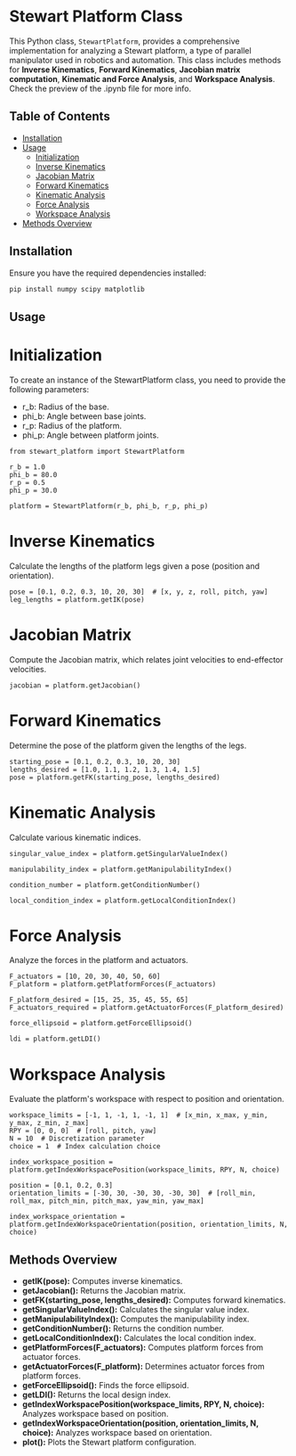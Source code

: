 # Stewart Platform Class

This Python class, `StewartPlatform`, provides a comprehensive implementation for analyzing a Stewart platform, a type of parallel manipulator used in robotics and automation. This class includes methods for **Inverse Kinematics**, **Forward Kinematics**, **Jacobian matrix computation**, **Kinematic and Force Analysis**, and **Workspace Analysis**. Check the preview of the .ipynb file for more info.

## Table of Contents

- [Installation](#installation)
- [Usage](#usage)
  - [Initialization](#initialization)
  - [Inverse Kinematics](#inverse-kinematics)
  - [Jacobian Matrix](#jacobian-matrix)
  - [Forward Kinematics](#forward-kinematics)
  - [Kinematic Analysis](#kinematic-analysis)
  - [Force Analysis](#force-analysis)
  - [Workspace Analysis](#workspace-analysis)
- [Methods Overview](#methods-overview)

## Installation

Ensure you have the required dependencies installed:

```bash
pip install numpy scipy matplotlib
```

## Usage

# Initialization
To create an instance of the StewartPlatform class, you need to provide the following parameters:
- r_b: Radius of the base.
- phi_b: Angle between base joints.
- r_p: Radius of the platform.
- phi_p: Angle between platform joints.
```
from stewart_platform import StewartPlatform

r_b = 1.0
phi_b = 80.0
r_p = 0.5
phi_p = 30.0

platform = StewartPlatform(r_b, phi_b, r_p, phi_p)
```

# Inverse Kinematics
Calculate the lengths of the platform legs given a pose (position and orientation).
```
pose = [0.1, 0.2, 0.3, 10, 20, 30]  # [x, y, z, roll, pitch, yaw]
leg_lengths = platform.getIK(pose)
```

# Jacobian Matrix
Compute the Jacobian matrix, which relates joint velocities to end-effector velocities.

```
jacobian = platform.getJacobian()
```

# Forward Kinematics
Determine the pose of the platform given the lengths of the legs.

```
starting_pose = [0.1, 0.2, 0.3, 10, 20, 30]
lengths_desired = [1.0, 1.1, 1.2, 1.3, 1.4, 1.5]
pose = platform.getFK(starting_pose, lengths_desired)

```
# Kinematic Analysis
Calculate various kinematic indices.

```
singular_value_index = platform.getSingularValueIndex()

manipulability_index = platform.getManipulabilityIndex()

condition_number = platform.getConditionNumber()

local_condition_index = platform.getLocalConditionIndex()
```

# Force Analysis
Analyze the forces in the platform and actuators.

```
F_actuators = [10, 20, 30, 40, 50, 60]
F_platform = platform.getPlatformForces(F_actuators)

F_platform_desired = [15, 25, 35, 45, 55, 65]
F_actuators_required = platform.getActuatorForces(F_platform_desired)

force_ellipsoid = platform.getForceEllipsoid()

ldi = platform.getLDI()

```

# Workspace Analysis
Evaluate the platform's workspace with respect to position and orientation.

```
workspace_limits = [-1, 1, -1, 1, -1, 1]  # [x_min, x_max, y_min, y_max, z_min, z_max]
RPY = [0, 0, 0]  # [roll, pitch, yaw]
N = 10  # Discretization parameter
choice = 1  # Index calculation choice

index_workspace_position = platform.getIndexWorkspacePosition(workspace_limits, RPY, N, choice)

position = [0.1, 0.2, 0.3]
orientation_limits = [-30, 30, -30, 30, -30, 30]  # [roll_min, roll_max, pitch_min, pitch_max, yaw_min, yaw_max]

index_workspace_orientation = platform.getIndexWorkspaceOrientation(position, orientation_limits, N, choice)

```

## Methods Overview
- **getIK(pose):** Computes inverse kinematics.
- **getJacobian():** Returns the Jacobian matrix.
- **getFK(starting_pose, lengths_desired):** Computes forward kinematics.
- **getSingularValueIndex():** Calculates the singular value index.
- **getManipulabilityIndex():** Computes the manipulability index.
- **getConditionNumber():** Returns the condition number.
- **getLocalConditionIndex():** Calculates the local condition index.
- **getPlatformForces(F_actuators):** Computes platform forces from actuator forces.
- **getActuatorForces(F_platform):** Determines actuator forces from platform forces.
- **getForceEllipsoid():** Finds the force ellipsoid.
- **getLDI():** Returns the local design index.
- **getIndexWorkspacePosition(workspace_limits, RPY, N, choice):** Analyzes workspace based on position.
- **getIndexWorkspaceOrientation(position, orientation_limits, N, choice):** Analyzes workspace based on orientation.
- **plot():** Plots the Stewart platform configuration.

